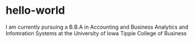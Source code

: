 # hello-world
I am currently pursuing a B.B.A in Accounting and Business Analytics and Infomration Systems at the University of Iowa Tippie College of Business
